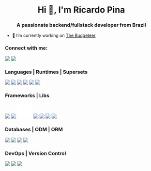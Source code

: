 <h1 align="center">Hi 👋, I'm Ricardo Pina</h1>
<h3 align="center">A passionate backend/fullstack developer from Brazil</h3>

- 🔭 I’m currently working on [The Budgeteer](https://github.com/ricardodcpina/the-budgeteer)

<h3 align="left">Connect with me:</h3>

<a href="#"><img src="https://github.com/onemarc/tech-icons/blob/main/icons/linkedin.svg" width="50"></a>
<a href="mailto:ricardodcpina@gmail.com"><img src="https://img.icons8.com/?size=100&id=P7UIlhbpWzZm&format=png&color=000000" width="50"></a>

<h3 align="left">Languages | Runtimes | Supersets</h3>

<a href="#"><img src="https://github.com/onemarc/tech-icons/blob/main/icons/html.svg" width="50"></a>
<a href="#"><img src="https://github.com/onemarc/tech-icons/blob/main/icons/css.svg" width="50"></a>
<a href="#"><img src="https://github.com/onemarc/tech-icons/blob/main/icons/javascript.svg" width="50"></a>
<a href="#"><img src="https://github.com/onemarc/tech-icons/blob/main/icons/typescript.svg" width="50"></a>
<a href="#"><img src="https://github.com/onemarc/tech-icons/blob/main/icons/nodejs-dark.svg" width="50"></a>
<a href="#"><img src="https://github.com/onemarc/tech-icons/blob/main/icons/python-dark.svg" width="50"></a>

<h3 align="left">Frameworks | Libs</h3>

<a href="#"><img src="https://github.com/onemarc/tech-icons/blob/main/icons/nextjs-dark.svg" width="50"></a>
<a href="#"><img src="https://github.com/onemarc/tech-icons/blob/main/icons/flask-dark.svg" width="50"></a>
<a href="#"><img src="https://github.com/onemarc/tech-icons/blob/main/icons/expressjs-dark.svg" width="50"></a>
<a href="#"><img src="https://github.com/onemarc/tech-icons/blob/main/icons/react-dark.svg" width="50"></a>
<a href="#"><img src="https://github.com/onemarc/tech-icons/blob/main/icons/bootstrap-dark.svg" width="50"></a>
<a href="#"><img src="https://github.com/onemarc/tech-icons/blob/main/icons/tailwindcss-dark.svg" width="50"></a>
<a href="#"><img src="https://github.com/onemarc/tech-icons/blob/main/icons/jestjs-dark.svg" width="50"></a>

<h3 align="left">Databases | ODM | ORM</h3>

<a href="#"><img src="https://github.com/onemarc/tech-icons/blob/main/icons/prisma-dark.svg" width="50"></a>
<a href="#"><img src="https://github.com/onemarc/tech-icons/blob/main/icons/postgressql-dark.svg" width="50"></a>
<a href="#"><img src="https://github.com/onemarc/tech-icons/blob/main/icons/mongodb-dark.svg" width="50"></a>
<a href="#"><img src="https://cdn.jsdelivr.net/gh/devicons/devicon@latest/icons/mongoose/mongoose-original-wordmark.svg" width="50"/></a>

<h3 align="left">DevOps | Version Control</h3>

<a href="#"><img src="https://github.com/onemarc/tech-icons/blob/main/icons/git.svg" width="50"></a>
<a href="#"><img src="https://github.com/onemarc/tech-icons/blob/main/icons/github-dark.svg" width="50"></a>
<a href="#"><img src="https://github.com/onemarc/tech-icons/blob/main/icons/docker-dark.svg" width="50"></a>

        
          






